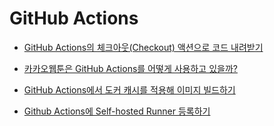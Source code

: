 # GitHub Actions

- [GitHub Actions의 체크아웃(Checkout) 액션으로 코드 내려받기](https://www.daleseo.com/github-actions-checkout/)

- [카카오웹툰은 GitHub Actions를 어떻게 사용하고 있을까?](https://fe-developers.kakaoent.com/2022/220106-github-actions/)

- [GitHub Actions에서 도커 캐시를 적용해 이미지 빌드하기](https://fe-developers.kakaoent.com/2022/220414-docker-cache/)

- [Github Actions에 Self-hosted Runner 등록하기](https://danawalab.github.io/common/2022/08/24/Self-Hosted-Runner.html)
